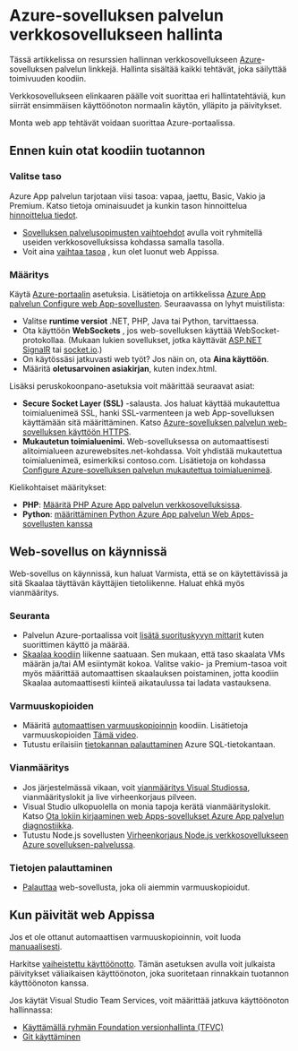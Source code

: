 <properties 
    pageTitle="Azure-sovelluksen palvelun verkkosovellukseen hallinta" 
    description="Resurssien hallinnan verkkosovellukseen Azure-sovelluksen palvelun linkkejä." 
    services="app-service\web" 
    documentationCenter="" 
    authors="erikre" 
    manager="wpickett" 
    editor=""/>

<tags 
    ms.service="app-service-web" 
    ms.workload="web" 
    ms.tgt_pltfrm="na" 
    ms.devlang="na" 
    ms.topic="article" 
    ms.date="08/24/2016" 
    ms.author="rachelap"/>

# <a name="manage-a-web-app-in-azure-app-service"></a>Azure-sovelluksen palvelun verkkosovellukseen hallinta

Tässä artikkelissa on resurssien hallinnan verkkosovellukseen [Azure](http://go.microsoft.com/fwlink/?LinkId=529714)-sovelluksen palvelun linkkejä. Hallinta sisältää kaikki tehtävät, joka säilyttää toimivuuden koodiin. 

Verkkosovellukseen elinkaaren päälle voit suorittaa eri hallintatehtäviä, kun siirrät ensimmäisen käyttöönoton normaalin käytön, ylläpito ja päivitykset.

Monta web app tehtävät voidaan suorittaa Azure-portaalissa.

## <a name="before-you-deploy-your-web-app-to-production"></a>Ennen kuin otat koodiin tuotannon

### <a name="choose-a-tier"></a>Valitse taso

Azure App palvelun tarjotaan viisi tasoa: vapaa, jaettu, Basic, Vakio ja Premium. Katso tietoja ominaisuudet ja kunkin tason hinnoittelua [hinnoittelua tiedot](/pricing/details/app-service/). 

- [Sovelluksen palvelusopimusten vaihtoehdot](../app-service/azure-web-sites-web-hosting-plans-in-depth-overview.md) avulla voit ryhmitellä useiden verkkosovelluksissa kohdassa samalla tasolla.
- Voit aina [vaihtaa tasoa](web-sites-scale.md) , kun olet luonut web Appissa.

### <a name="configuration"></a>Määritys

Käytä [Azure-portaalin](https://portal.azure.com/) asetuksia. Lisätietoja on artikkelissa [Azure App palvelun Configure web App-sovellusten](web-sites-configure.md). Seuraavassa on lyhyt muistilista:

- Valitse **runtime versiot** .NET, PHP, Java tai Python, tarvittaessa.
- Ota käyttöön **WebSockets** , jos web-sovelluksen käyttää WebSocket-protokollaa. (Mukaan lukien sovellukset, jotka käyttävät [ASP.NET SignalR](http://www.asp.net/signalr) tai [socket.io](web-sites-nodejs-chat-app-socketio.md).)
- On käytössäsi jatkuvasti web työt? Jos näin on, ota **Aina käyttöön**.
- Määritä **oletusarvoinen asiakirjan**, kuten index.html.

Lisäksi peruskokoonpano-asetuksia voit määrittää seuraavat asiat:

- **Secure Socket Layer (SSL)** -salausta. Jos haluat käyttää mukautettua toimialuenimeä SSL, hanki SSL-varmenteen ja web App-sovelluksen käyttämään sitä määrittäminen. Katso [Azure-sovelluksen palvelun web-sovelluksen käyttöön HTTPS](web-sites-configure-ssl-certificate.md).
- **Mukautetun toimialuenimi.** Web-sovelluksessa on automaattisesti alitoimialueen azurewebsites.net-kohdassa. Voit yhdistää mukautettua toimialuenimeä, esimerkiksi contoso.com. Lisätietoja on kohdassa [Configure Azure-sovelluksen palvelun mukautettua toimialuenimeä](web-sites-custom-domain-name.md).

Kielikohtaiset määritykset:

- **PHP**: [Määritä PHP Azure App palvelun verkkosovelluksissa](web-sites-php-configure.md).
- **Python**: [määrittäminen Python Azure App palvelun Web Apps-sovellusten kanssa](web-sites-python-configure.md)


## <a name="while-your-web-app-is-running"></a>Web-sovellus on käynnissä

Web-sovellus on käynnissä, kun haluat Varmista, että se on käytettävissä ja sitä Skaalaa täyttävän käyttäjien tietoliikenne. Haluat ehkä myös vianmääritys.

### <a name="monitoring"></a>Seuranta

- Palvelun Azure-portaalissa voit [lisätä suorituskyvyn mittarit](web-sites-monitor.md) kuten suorittimen käyttö ja määrää.
- [Skaalaa koodiin](web-sites-scale.md) liikenne saatuaan. Sen mukaan, että taso skaalata VMs määrän ja/tai AM esiintymät kokoa. Valitse vakio- ja Premium-tasoa voit myös määrittää automaattisen skaalauksen poistaminen, jotta koodiin Skaalaa automaattisesti kiinteä aikataulussa tai ladata vastauksena.  
 
### <a name="backups"></a>Varmuuskopioiden

- Määritä [automaattisen varmuuskopioinnin](web-sites-backup.md) koodiin. Lisätietoja varmuuskopioiden [Tämä video](https://azure.microsoft.com/documentation/videos/azure-websites-automatic-and-easy-backup/).
- Tutustu erilaisiin [tietokannan palauttaminen](../sql-database/sql-database-business-continuity.md) Azure SQL-tietokantaan.

### <a name="troubleshooting"></a>Vianmääritys

- Jos järjestelmässä vikaan, voit [vianmääritys Visual Studiossa](web-sites-dotnet-troubleshoot-visual-studio.md#remotedebug), vianmäärityslokit ja live virheenkorjaus pilveen. 
- Visual Studio ulkopuolella on monia tapoja kerätä vianmäärityslokit. Katso [Ota lokiin kirjaaminen web Apps-sovellukset Azure App palvelun diagnostiikka](web-sites-enable-diagnostic-log.md).
- Tutustu Node.js sovellusten [Virheenkorjaus Node.js verkkosovellukseen Azure sovelluksen-palvelussa](web-sites-nodejs-debug.md).

### <a name="restoring-data"></a>Tietojen palauttaminen

- [Palauttaa](web-sites-restore.md) web-sovellusta, joka oli aiemmin varmuuskopioidut.


## <a name="when-you-update-your-web-app"></a>Kun päivität web Appissa

Jos et ole ottanut automaattisen varmuuskopioinnin, voit luoda [manuaalisesti](web-sites-backup.md).

Harkitse [vaiheistettu käyttöönotto](web-sites-staged-publishing.md). Tämän asetuksen avulla voit julkaista päivitykset väliaikaisen käyttöönoton, joka suoritetaan rinnakkain tuotannon käyttöönoton kanssa. 

Jos käytät Visual Studio Team Services, voit määrittää jatkuva käyttöönoton hallinnassa:

- [Käyttämällä ryhmän Foundation versionhallinta (TFVC)](../cloud-services/cloud-services-continuous-delivery-use-vso.md) 
- [Git käyttäminen](../cloud-services/cloud-services-continuous-delivery-use-vso-git.md)
 
<!-- Anchors. -->

[Before you deploy your site to production]: #before-you-deploy-your-site-to-production
[While your website is running]: #while-your-website-is-running
[When you update your website]: #when-you-update-your-website

  
